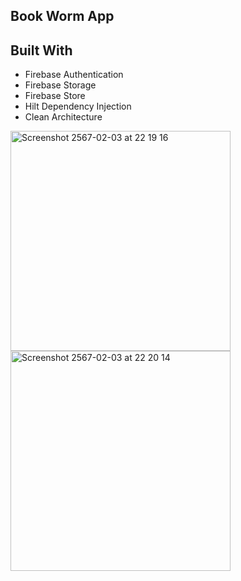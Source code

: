 ## Book Worm App
## Built With
- Firebase Authentication
- Firebase Storage
- Firebase Store
- Hilt Dependency Injection
- Clean Architecture
<img width="352" alt="Screenshot 2567-02-03 at 22 19 16" src="https://github.com/zfml/BookWormApp/assets/137433031/5eae8bc1-1765-40ba-8bfd-d49961e94c8d">
<img width="352" alt="Screenshot 2567-02-03 at 22 20 14" src="https://github.com/zfml/BookWormApp/assets/137433031/36f70304-c700-4a9e-98f9-b708e4f4ce51">
